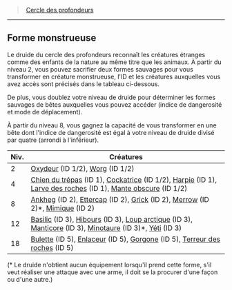 ﻿---
!GenericItem
Name: Forme monstrueuse
Id: druid_depths_hd.md#forme-monstrueuse
ParentLink: druid_depths_hd.md#cercle-des-profondeurs
ParentName: Cercle des profondeurs
NameLevel: 2
Attributes: {}
---
> [Cercle des profondeurs](hd_druid_depths.md)

---

## Forme monstrueuse

Le druide du cercle des profondeurs reconnaît les créatures étranges comme des enfants de la nature au même titre que les animaux. À partir du niveau 2, vous pouvez sacrifier deux formes sauvages pour vous transformer en créature monstrueuse, l'ID et les créatures auxquelles vous avez accès sont précisés dans le tableau ci-dessous.

De plus, vous doublez votre niveau de druide pour déterminer les formes sauvages de bêtes auxquelles vous pouvez accéder (indice de dangerosité et mode de déplacement).

À partir du niveau 8, vous gagnez la capacité de vous transformer en une bête dont l'indice de dangerosité est égal à votre niveau de druide divisé par quatre (arrondi à l'inférieur).

|Niv.|Créatures|
|---|---|
|2|[Oxydeur](hd_monsters_oxydeur.md) (ID 1/2), [Worg](hd_monsters_worg.md) (ID 1/2)|
|4|[Chien du trépas](hd_monsters_chien_du_trepas.md) (ID 1), [Cockatrice](hd_monsters_cockatrice.md) (ID 1/2), [Harpie](hd_monsters_harpie.md) (ID 1), [Larve des roches](hd_monsters_larve_des_roches.md) (ID 1), [Mante obscure](hd_monsters_mante_obscure.md) (ID 1/2)|
|8|[Ankheg](hd_monsters_ankheg.md) (ID 2), [Ettercap](hd_monsters_ettercap.md) (ID 2), [Grick](hd_monsters_grick.md) (ID 2), [Merrow](hd_monsters_merrow.md) (ID 2)*, [Mimique](hd_monsters_mimique.md) (ID 2)|
|12|[Basilic](hd_monsters_basilic.md) (ID 3), [Hibours](hd_monsters_hibours.md) (ID 3), [Loup arctique](hd_monsters_loup_arctique.md) (ID 3), [Manticore](hd_monsters_manticore.md) (ID 3), [Minotaure](hd_monsters_minotaure.md) (ID 3)*, [Yéti](monsters_hd.md#yéti) (ID 3)|
|18|[Bulette](hd_monsters_bulette.md) (ID 5), [Enlaceur](hd_monsters_enlaceur.md) (ID 5), [Gorgone](hd_monsters_gorgone.md) (ID 5), [Terreur des roches](hd_monsters_terreur_des_roches.md) (ID 5)|

(* Le druide n'obtient aucun équipement lorsqu'il prend cette forme, s'il veut réaliser une attaque avec une arme, il doit se la procurer d'une façon ou d'une autre.)

